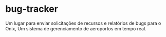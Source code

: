 # bug-tracker
Um lugar para enviar solicitações de recursos e relatórios de bugs para o Onix, Um sistema de gerenciamento de aeroportos em tempo real.
